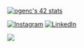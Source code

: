 
<a href="https://github.com/JaeSeoKim/badge42"><img src="https://badge42.vercel.app/api/v2/clchxzd1z00060gjml7jlltr0/stats?cursusId=21&coalitionId=227" alt="ogenc's 42 stats" /></a>

[![Instagram](https://img.shields.io/badge/Instagram-%23E4405F.svg?logo=Instagram&logoColor=white)](https://instagram.com/faruktinazz) [![LinkedIn](https://img.shields.io/badge/LinkedIn-%230077B5.svg?logo=linkedin&logoColor=white)](https://linkedin.com/in/omer-faruk-genc) 

![](https://github-readme-stats.vercel.app/api/top-langs/?username=faruktinaz&theme=blueberry&hide_border=true&include_all_commits=true&count_private=true&layout=compact)
